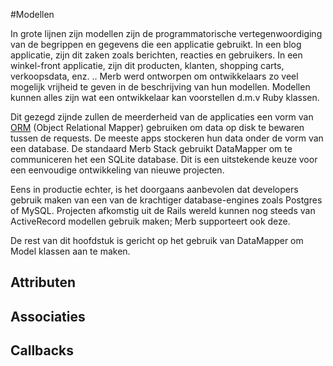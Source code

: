 #Modellen

In grote lijnen zijn modellen zijn de programmatorische vertegenwoordiging 
van de begrippen en gegevens die een applicatie gebruikt. 
In een blog applicatie, zijn dit zaken 
zoals berichten, reacties en gebruikers. 
In een winkel-front applicatie, 
zijn dit producten, klanten, shopping carts, verkoopsdata, enz. .. 
Merb werd ontworpen om ontwikkelaars zo veel mogelijk vrijheid te geven 
in de beschrijving van hun modellen. 
Modellen kunnen alles zijn wat een ontwikkelaar kan voorstellen d.m.v Ruby klassen.

Dit gezegd zijnde zullen de meerderheid van de applicaties
een vorm van [ORM][] (Object Relational Mapper) gebruiken
om data op disk te bewaren tussen de requests.
De meeste apps stockeren hun data onder de vorm van een database.
De standaard Merb Stack gebruikt DataMapper om te communiceren het een SQLite database.
Dit is een uitstekende keuze voor een eenvoudige ontwikkeling van nieuwe projecten.

Eens in productie echter,
is het doorgaans aanbevolen dat developers gebruik maken 
van een van de krachtiger database-engines zoals Postgres of MySQL.
Projecten afkomstig uit de Rails wereld
kunnen nog steeds van ActiveRecord modellen gebruik maken; Merb supporteert ook deze.

De rest van dit hoofdstuk is gericht op het gebruik van DataMapper
om Model klassen aan te maken.

## Attributen

## Associaties

## Callbacks


[ORM]: http://en.wikipedia.org/wiki/Object-relational_mapping